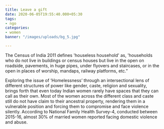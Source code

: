 ```yaml
---
title: Leave a gift
date: 2020-06-05T19:55:40.000+05:30
tags:
- ngo
categories:
- women
banner: "/images/uploads/bg_5.jpg"

---
```

The Census of India 2011 defines 'houseless household' as, 'households who do
not live in buildings or census houses but live in the open on roadside,
pavements, in huge pipes, under flyovers and staircases, or in the open in
places of worship, mandaps, railway platforms, etc.”

Exploring the issue of ‘Homelessness’ through an intersectional lens of
different structures of power like gender, caste, religion and sexuality,
brings forth that even today Indian women rarely have spaces that they can call
as their own. Most of the women across the different class and caste still do
not have claim to their ancestral property, rendering them in a vulnerable
position and forcing them to compromise and face violence silently. According
to National Family Health Survey-4, conducted between 2015-16, almost 30% of
married women reported facing domestic violence and abuse.
